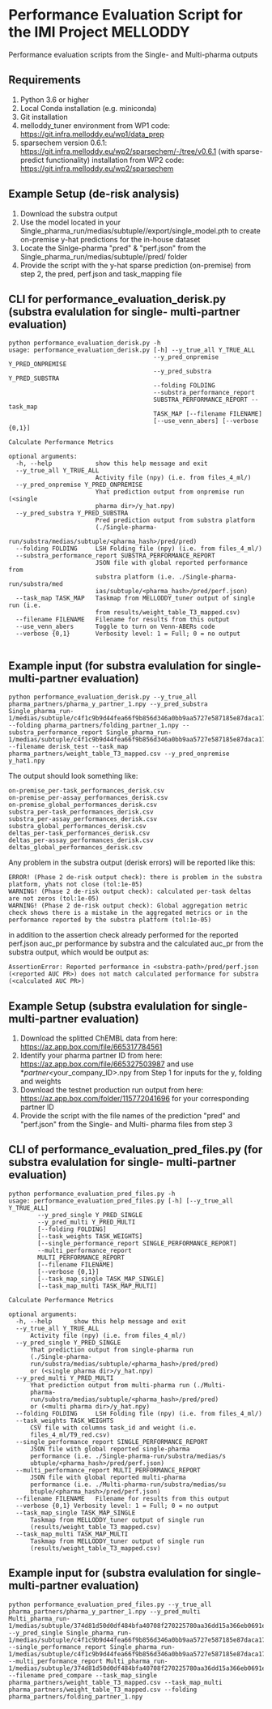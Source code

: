 # Performance Evaluation Script for the IMI Project MELLODDY

Performance evaluation scripts from the Single- and Multi-pharma outputs

## Requirements

1. Python 3.6 or higher
2. Local Conda installation (e.g. miniconda)
3. Git installation
4. melloddy_tuner environment from WP1 code: https://git.infra.melloddy.eu/wp1/data_prep
5. sparsechem version 0.6.1: https://git.infra.melloddy.eu/wp2/sparsechem/-/tree/v0.6.1 (with sparse-predict functionality) installation from WP2 code: https://git.infra.melloddy.eu/wp2/sparsechem


## Example Setup (de-risk analysis)

1. Download the substra output
2. Use the model located in your Single_pharma_run/medias/subtuple/<pharma-hash>/export/single_model.pth to create on-premise y-hat predictions for the in-house dataset
3. Locate the Sinlge-pharma "pred" & "perf.json" from the Single_pharma_run/medias/subtuple/<pharma-hash>/pred/ folder
4. Provide the script with the y-hat sparse prediction (on-premise) from step 2, the pred, perf.json and task_mapping file

## CLI for performance_evaluation_derisk.py (substra evalulation for single- multi-partner evaluation)

```
python performance_evaluation_derisk.py -h
usage: performance_evaluation_derisk.py [-h] --y_true_all Y_TRUE_ALL
                                        --y_pred_onpremise Y_PRED_ONPREMISE
                                        --y_pred_substra Y_PRED_SUBSTRA
                                        --folding FOLDING
                                        --substra_performance_report
                                        SUBSTRA_PERFORMANCE_REPORT --task_map
                                        TASK_MAP [--filename FILENAME]
                                        [--use_venn_abers] [--verbose {0,1}]

Calculate Performance Metrics

optional arguments:
  -h, --help            show this help message and exit
  --y_true_all Y_TRUE_ALL
                        Activity file (npy) (i.e. from files_4_ml/)
  --y_pred_onpremise Y_PRED_ONPREMISE
                        Yhat prediction output from onpremise run (<single
                        pharma dir>/y_hat.npy)
  --y_pred_substra Y_PRED_SUBSTRA
                        Pred prediction output from substra platform
                        (./Single-pharma-
                        run/substra/medias/subtuple/<pharma_hash>/pred/pred)
  --folding FOLDING     LSH Folding file (npy) (i.e. from files_4_ml/)
  --substra_performance_report SUBSTRA_PERFORMANCE_REPORT
                        JSON file with global reported performance from
                        substra platform (i.e. ./Single-pharma-run/substra/med
                        ias/subtuple/<pharma_hash>/pred/perf.json)
  --task_map TASK_MAP   Taskmap from MELLODDY_tuner output of single run (i.e.
                        from results/weight_table_T3_mapped.csv)
  --filename FILENAME   Filename for results from this output
  --use_venn_abers      Toggle to turn on Venn-ABERs code
  --verbose {0,1}       Verbosity level: 1 = Full; 0 = no output


```

## Example input (for substra evalulation for single- multi-partner evaluation)
```
python performance_evaluation_derisk.py --y_true_all pharma_partners/pharma_y_partner_1.npy --y_pred_substra Single_pharma_run-1/medias/subtuple/c4f1c9b9d44fea66f9b856d346a0bb9aa5727e587185e87daca170f239a70029/pred/pred --folding pharma_partners/folding_partner_1.npy --substra_performance_report Single_pharma_run-1/medias/subtuple/c4f1c9b9d44fea66f9b856d346a0bb9aa5727e587185e87daca170f239a70029/pred/perf.json --filename derisk_test --task_map pharma_partners/weight_table_T3_mapped.csv --y_pred_onpremise y_hat1.npy
```

The output should look something like:
```
on-premise_per-task_performances_derisk.csv
on-premise_per-assay_performances_derisk.csv
on-premise_global_performances_derisk.csv
substra_per-task_performances_derisk.csv
substra_per-assay_performances_derisk.csv
substra_global_performances_derisk.csv
deltas_per-task_performances_derisk.csv
deltas_per-assay_performances_derisk.csv
deltas_global_performances_derisk.csv
```

Any problem in the substra output (derisk errors) will be reported like this:
```
ERROR! (Phase 2 de-risk output check): there is problem in the substra platform, yhats not close (tol:1e-05)
WARNING! (Phase 2 de-risk output check): calculated per-task deltas are not zeros (tol:1e-05)
WARNING! (Phase 2 de-risk output check): Global aggregation metric check shows there is a mistake in the aggregated metrics or in the performance reported by the substra platform (tol:1e-05)

```

in addition to the assertion check already performed for the reported perf.json auc_pr performance by substra and the calculated auc_pr from the substra output, which would be output as:

```
AssertionError: Reported performance in <substra-path>/pred/perf.json (<reported AUC PR>) does not match calculated performance for substra (<calculated AUC PR>)
```



## Example Setup (substra evalulation for single- multi-partner evaluation)

1. Download the splitted ChEMBL data from here: https://az.app.box.com/file/665317784561
2. Identify your pharma partner ID from here: https://az.app.box.com/file/665327503987 and use *_partner_<your_company_ID>.npy from Step 1 for inputs for the y, folding and weights
3. Download the testnet production run output from here: https://az.app.box.com/folder/115772041696 for your corresponding partner ID
4. Provide the script with the file names of the prediction "pred" and "perf.json" from the Single- and Multi- pharma files from step 3

## CLI of performance_evaluation_pred_files.py (for substra evalulation for single- multi-partner evaluation)

```
python performance_evaluation_pred_files.py -h
usage: performance_evaluation_pred_files.py [-h] [--y_true_all Y_TRUE_ALL]
        --y_pred_single Y_PRED_SINGLE
        --y_pred_multi Y_PRED_MULTI
        [--folding FOLDING]
        [--task_weights TASK_WEIGHTS]
        [--single_performance_report SINGLE_PERFORMANCE_REPORT]
        --multi_performance_report
        MULTI_PERFORMANCE_REPORT
        [--filename FILENAME]
        [--verbose {0,1}]
        [--task_map_single TASK_MAP_SINGLE]
        [--task_map_multi TASK_MAP_MULTI]

Calculate Performance Metrics

optional arguments:
  -h, --help      show this help message and exit
  --y_true_all Y_TRUE_ALL
      Activity file (npy) (i.e. from files_4_ml/)
  --y_pred_single Y_PRED_SINGLE
      Yhat prediction output from single-pharma run
      (./Single-pharma-
      run/substra/medias/subtuple/<pharma_hash>/pred/pred)
      or (<single pharma dir>/y_hat.npy)
  --y_pred_multi Y_PRED_MULTI
      Yhat prediction output from multi-pharma run (./Multi-
      pharma-
      run/substra/medias/subtuple/<pharma_hash>/pred/pred)
      or (<multi pharma dir>/y_hat.npy)
  --folding FOLDING     LSH Folding file (npy) (i.e. from files_4_ml/)
  --task_weights TASK_WEIGHTS
      CSV file with columns task_id and weight (i.e.
      files_4_ml/T9_red.csv)
  --single_performance_report SINGLE_PERFORMANCE_REPORT
      JSON file with global reported single-pharma
      performance (i.e. ./Single-pharma-run/substra/medias/s
      ubtuple/<pharma_hash>/pred/perf.json)
  --multi_performance_report MULTI_PERFORMANCE_REPORT
      JSON file with global reported multi-pharma
      performance (i.e. ./Multi-pharma-run/substra/medias/su
      btuple/<pharma_hash>/pred/perf.json)
  --filename FILENAME   Filename for results from this output
  --verbose {0,1} Verbosity level: 1 = Full; 0 = no output
  --task_map_single TASK_MAP_SINGLE
      Taskmap from MELLODDY_tuner output of single run
      (results/weight_table_T3_mapped.csv)
  --task_map_multi TASK_MAP_MULTI
      Taskmap from MELLODDY_tuner output of single run
      (results/weight_table_T3_mapped.csv)

```

## Example input for (substra evalulation for single- multi-partner evaluation)
```
python performance_evaluation_pred_files.py --y_true_all pharma_partners/pharma_y_partner_1.npy --y_pred_multi Multi_pharma_run-1/medias/subtuple/374d81d50d0df484bfa40708f270225780aa36dd15a366eb0691e89496653212/pred/pred --y_pred_single Single_pharma_run-1/medias/subtuple/c4f1c9b9d44fea66f9b856d346a0bb9aa5727e587185e87daca170f239a70029/pred/pred --single_performance_report Single_pharma_run-1/medias/subtuple/c4f1c9b9d44fea66f9b856d346a0bb9aa5727e587185e87daca170f239a70029/pred/perf.json --multi_performance_report Multi_pharma_run-1/medias/subtuple/374d81d50d0df484bfa40708f270225780aa36dd15a366eb0691e89496653212/pred/perf.json --filename pred_compare --task_map_single pharma_partners/weight_table_T3_mapped.csv --task_map_multi pharma_partners/weight_table_T3_mapped.csv --folding pharma_partners/folding_partner_1.npy 
```



